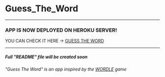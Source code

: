 # Guess_The_Word

_____
### APP IS NOW DEPLOYED ON HEROKU SERVER! <br>
YOU CAN CHECK IT HERE -> [GUESS THE WORD](https://guessthewordpp.herokuapp.com/)
____
##### Full "README" file will be created soon


###### "Guess The Word" is an app inspired by the [WORDLE](https://www.nytimes.com/games/wordle/index.html) game 
